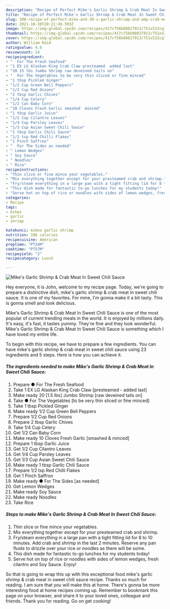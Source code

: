 ```yaml
---
description: "Recipe of Perfect Mike's Garlic Shrimp & Crab Meat In Sweet Chili Sauce"
title: "Recipe of Perfect Mike's Garlic Shrimp & Crab Meat In Sweet Chili Sauce"
slug: 308-recipe-of-perfect-mike-and-39-s-garlic-shrimp-and-amp-crab-meat-in-sweet-chili-sauce
date: 2021-10-30T20:21:49.593Z
image: https://img-global.cpcdn.com/recipes/417cf56b80827913/751x532cq70/mikes-garlic-shrimp-crab-meat-in-sweet-chili-sauce-recipe-main-photo.jpg
thumbnail: https://img-global.cpcdn.com/recipes/417cf56b80827913/751x532cq70/mikes-garlic-shrimp-crab-meat-in-sweet-chili-sauce-recipe-main-photo.jpg
cover: https://img-global.cpcdn.com/recipes/417cf56b80827913/751x532cq70/mikes-garlic-shrimp-crab-meat-in-sweet-chili-sauce-recipe-main-photo.jpg
author: William Reid
ratingvalue: 4.6
reviewcount: 14
recipeingredient:
- "  For The Fresh Seafood"
- "1 EX LG Alaskan King Crab Claw presteamed  added last"
- "20 15 lbs Jumbo Shrimp raw deveined tails on"
- "  For The Vegetables to be very thin sliced or fine minced"
- "1 tbsp Pickled Ginger"
- "1/2 Cup Green Bell Peppers"
- "1/2 Cup Red Onions"
- "2 tbsp Garlic Chives"
- "1/4 Cup Celery"
- "1/2 Can Baby Corn"
- "10 Cloves Fresh Garlic smashed  minced"
- "1 tbsp Garlic Juice"
- "1/2 Cup Cilantro Leaves"
- "1/4 Cup Parsley Leaves"
- "1/3 Cup Asian Sweet Chili Sauce"
- "1 tbsp Garlic Chili Sauce"
- "1/2 tsp Red Chilli Flakes"
- "1 Pinch Saffron"
- "  For The Sides as needed"
- " Lemon Wedges"
- " Soy Sauce"
- " Noodles"
- " Rice"
recipeinstructions:
- "Thin slice or fine mince your vegetables."
- "Mix everything together except for your presteamed crab and shrimp."
- "Fry/steam everything in a large pan with a tight fitting lid for 8 to 10 minutes. Add crab and shrimp in the last 2 minutes. Reserve any pan fluids to drizzle over your rice or noodles as there will be some."
- "This dish made for fantastic to-go lunches for my students today!"
- "Serve hot on top of rice or noodles with sides of lemon wedges, fresh cilantro and Soy Sauce. Enjoy!"
categories:
- Recipe
tags:
- mikes
- garlic
- shrimp

katakunci: mikes garlic shrimp 
nutrition: 106 calories
recipecuisine: American
preptime: "PT24M"
cooktime: "PT57M"
recipeyield: "2"
recipecategory: Lunch

---
```



![Mike&#39;s Garlic Shrimp & Crab Meat In Sweet Chili Sauce](https://img-global.cpcdn.com/recipes/417cf56b80827913/751x532cq70/mikes-garlic-shrimp-crab-meat-in-sweet-chili-sauce-recipe-main-photo.jpg)

Hey everyone, it is John, welcome to my recipe page. Today, we're going to prepare a distinctive dish, mike&#39;s garlic shrimp & crab meat in sweet chili sauce. It is one of my favorites. For mine, I'm gonna make it a bit tasty. This is gonna smell and look delicious.

Mike&#39;s Garlic Shrimp & Crab Meat In Sweet Chili Sauce is one of the most popular of current trending meals in the world. It is enjoyed by millions daily. It's easy, it's fast, it tastes yummy. They're fine and they look wonderful. Mike&#39;s Garlic Shrimp & Crab Meat In Sweet Chili Sauce is something which I have loved my entire life.




To begin with this recipe, we have to prepare a few ingredients. You can have mike&#39;s garlic shrimp & crab meat in sweet chili sauce using 23 ingredients and 5 steps. Here is how you can achieve it.

<!--inarticleads1-->

##### The ingredients needed to make Mike&#39;s Garlic Shrimp & Crab Meat In Sweet Chili Sauce:

1. Prepare  ● For The Fresh Seafood
1. Take 1 EX LG Alaskan King Crab Claw [presteamed - added last]
1. Make ready 20 [1.5 lbs] Jumbo Shrimp [raw deveined tails on]
1. Take  ● For The Vegetables [to be very thin sliced or fine minced]
1. Take 1 tbsp Pickled Ginger
1. Make ready 1/2 Cup Green Bell Peppers
1. Prepare 1/2 Cup Red Onions
1. Prepare 2 tbsp Garlic Chives
1. Take 1/4 Cup Celery
1. Get 1/2 Can Baby Corn
1. Make ready 10 Cloves Fresh Garlic [smashed & minced]
1. Prepare 1 tbsp Garlic Juice
1. Get 1/2 Cup Cilantro Leaves
1. Get 1/4 Cup Parsley Leaves
1. Get 1/3 Cup Asian Sweet Chili Sauce
1. Make ready 1 tbsp Garlic Chili Sauce
1. Prepare 1/2 tsp Red Chilli Flakes
1. Get 1 Pinch Saffron
1. Make ready  ● For The Sides [as needed]
1. Get  Lemon Wedges
1. Make ready  Soy Sauce
1. Make ready  Noodles
1. Take  Rice




<!--inarticleads2-->

##### Steps to make Mike&#39;s Garlic Shrimp & Crab Meat In Sweet Chili Sauce:

1. Thin slice or fine mince your vegetables.
1. Mix everything together except for your presteamed crab and shrimp.
1. Fry/steam everything in a large pan with a tight fitting lid for 8 to 10 minutes. Add crab and shrimp in the last 2 minutes. Reserve any pan fluids to drizzle over your rice or noodles as there will be some.
1. This dish made for fantastic to-go lunches for my students today!
1. Serve hot on top of rice or noodles with sides of lemon wedges, fresh cilantro and Soy Sauce. Enjoy!




So that is going to wrap this up with this exceptional food mike&#39;s garlic shrimp & crab meat in sweet chili sauce recipe. Thanks so much for reading. I am sure that you will make this at home. There's gonna be more interesting food at home recipes coming up. Remember to bookmark this page on your browser, and share it to your loved ones, colleague and friends. Thank you for reading. Go on get cooking!
